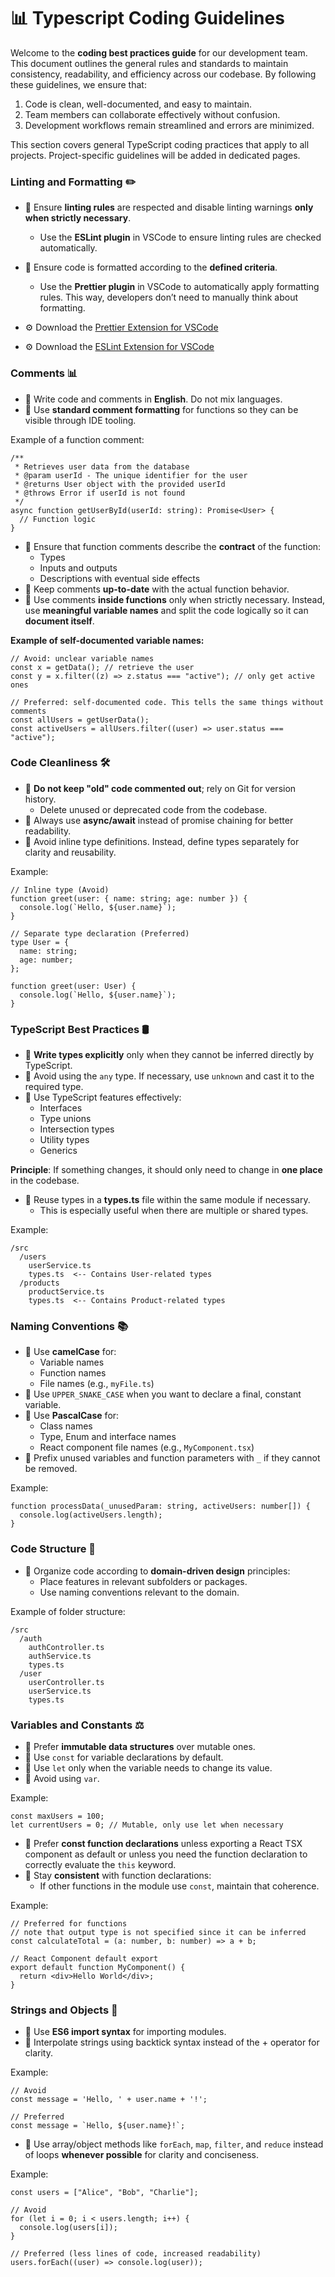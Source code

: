 # 📊 Typescript Coding Guidelines

Welcome to the **coding best practices guide** for our development team. This document outlines the general rules and standards to maintain consistency, readability, and efficiency across our codebase. By following these guidelines, we ensure that:

1. Code is clean, well-documented, and easy to maintain.
2. Team members can collaborate effectively without confusion.
3. Development workflows remain streamlined and errors are minimized.

This section covers general TypeScript coding practices that apply to all projects. Project-specific guidelines will be added in dedicated pages.

### Linting and Formatting ✏️

- 🔴 Ensure **linting rules** are respected and disable linting warnings **only when strictly necessary**.
  - Use the **ESLint plugin** in VSCode to ensure linting rules are checked automatically.
- 🔴 Ensure code is formatted according to the **defined criteria**.
  - Use the **Prettier plugin** in VSCode to automatically apply formatting rules. This way, developers don’t need to manually think about formatting.

- ⚙️ Download the [Prettier Extension for VSCode](https://marketplace.visualstudio.com/items?itemName=esbenp.prettier-vscode)
- ⚙️ Download the [ESLint Extension for VSCode](https://marketplace.visualstudio.com/items?itemName=dbaeumer.vscode-eslint)

### Comments 📊

- 🔴 Write code and comments in **English**. Do not mix languages.
- 🔴 Use **standard comment formatting** for functions so they can be visible through IDE tooling.

Example of a function comment:

```
/**
 * Retrieves user data from the database
 * @param userId - The unique identifier for the user
 * @returns User object with the provided userId
 * @throws Error if userId is not found
 */
async function getUserById(userId: string): Promise<User> {
  // Function logic
}
```

- 🔴 Ensure that function comments describe the **contract** of the function:
  - Types
  - Inputs and outputs
  - Descriptions with eventual side effects
- 🔴 Keep comments **up-to-date** with the actual function behavior.
- 🔴 Use comments **inside functions** only when strictly necessary. Instead, use **meaningful variable names** and split the code logically so it can **document itself**.

**Example of self-documented variable names:**

```
// Avoid: unclear variable names
const x = getData(); // retrieve the user
const y = x.filter((z) => z.status === "active"); // only get active ones

// Preferred: self-documented code. This tells the same things without comments
const allUsers = getUserData();
const activeUsers = allUsers.filter((user) => user.status === "active");
```

### Code Cleanliness 🛠️

- 🔴 **Do not keep "old" code commented out**; rely on Git for version history.
  - Delete unused or deprecated code from the codebase.
- 🔴 Always use **async/await** instead of promise chaining for better readability.
- 🔴 Avoid inline type definitions. Instead, define types separately for clarity and reusability.

Example:

```
// Inline type (Avoid)
function greet(user: { name: string; age: number }) {
  console.log(`Hello, ${user.name}`);
}

// Separate type declaration (Preferred)
type User = {
  name: string;
  age: number;
};

function greet(user: User) {
  console.log(`Hello, ${user.name}`);
}
```

### TypeScript Best Practices 🛢️

- 🔴 **Write types explicitly** only when they cannot be inferred directly by TypeScript.
- 🔴 Avoid using the `any` type. If necessary, use `unknown` and cast it to the required type.
- 🔴 Use TypeScript features effectively:
  - Interfaces
  - Type unions
  - Intersection types
  - Utility types
  - Generics

**Principle**: If something changes, it should only need to change in **one place** in the codebase.

- 🔴 Reuse types in a **types.ts** file within the same module if necessary.
  - This is especially useful when there are multiple or shared types.

Example:

```
/src
  /users
    userService.ts
    types.ts  <-- Contains User-related types
  /products
    productService.ts
    types.ts  <-- Contains Product-related types
```

### Naming Conventions 📚

- 🔴 Use **camelCase** for:
  - Variable names
  - Function names
  - File names (e.g., `myFile.ts`)
- 🔴 Use `UPPER_SNAKE_CASE` when you want to declare a final, constant variable.
- 🔴 Use **PascalCase** for:
  - Class names
  - Type, Enum and interface names
  - React component file names (e.g., `MyComponent.tsx`)
- 🔴 Prefix unused variables and function parameters with `_` if they cannot be removed.

Example:

```
function processData(_unusedParam: string, activeUsers: number[]) {
  console.log(activeUsers.length);
}
```

### Code Structure 📁

- 🔴 Organize code according to **domain-driven design** principles:
  - Place features in relevant subfolders or packages.
  - Use naming conventions relevant to the domain.

Example of folder structure:

```
/src
  /auth
    authController.ts
    authService.ts
    types.ts
  /user
    userController.ts
    userService.ts
    types.ts
```

### Variables and Constants ⚖️

- 🔴 Prefer **immutable data structures** over mutable ones.
- 🔴 Use `const` for variable declarations by default.
- 🔴 Use `let` only when the variable needs to change its value.
- 🔴 Avoid using `var`.

Example:

```
const maxUsers = 100;
let currentUsers = 0; // Mutable, only use let when necessary
```

- 🔴 Prefer **const function declarations** unless exporting a React TSX component as default or unless you need the function declaration to correctly evaluate the `this` keyword.
- 🔴 Stay **consistent** with function declarations:
  - If other functions in the module use `const`, maintain that coherence.

Example:

```
// Preferred for functions
// note that output type is not specified since it can be inferred
const calculateTotal = (a: number, b: number) => a + b;

// React Component default export
export default function MyComponent() {
  return <div>Hello World</div>;
}
```

### Strings and Objects 📏

- 🔴 Use **ES6 import syntax** for importing modules.
- 🔴 Interpolate strings using backtick syntax instead of the + operator for clarity.

Example:

```
// Avoid
const message = 'Hello, ' + user.name + '!';

// Preferred
const message = `Hello, ${user.name}!`;
```

- 🔴 Use array/object methods like `forEach`, `map`, `filter`, and `reduce` instead of loops **whenever possible** for clarity and conciseness.

Example:

```
const users = ["Alice", "Bob", "Charlie"];

// Avoid
for (let i = 0; i < users.length; i++) {
  console.log(users[i]);
}

// Preferred (less lines of code, increased readability)
users.forEach((user) => console.log(user));
```
